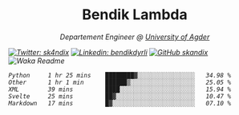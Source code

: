 <h1 align="center"> Bendik Lambda </h1>
<p align="center"><em>Departement Engineer @ <a href="http://www.uia.no">University of Agder</a></p>



[![Twitter: sk4ndix](https://img.shields.io/twitter/follow/sk4ndix?style=social)](https://twitter.com/sk4ndix)
[![Linkedin: bendikdyrli](https://img.shields.io/badge/-bendikdyrli-blue?style=flat-square&logo=Linkedin&logoColor=white&link=https://www.linkedin.com/in/bendikdyrli/)](https://www.linkedin.com/in/bendikdyrli/)
[![GitHub skandix](https://img.shields.io/github/followers/skandix?label=follow&style=social)](https://github.com/skandix)
![Waka Readme](https://github.com/skandix/skandix/workflows/Waka%20Readme/badge.svg)


<!--START_SECTION:waka-->
```text
Python     1 hr 25 mins    ████████▓░░░░░░░░░░░░░░░░   34.98 % 
Other      1 hr 1 min      ██████▒░░░░░░░░░░░░░░░░░░   25.05 % 
XML        39 mins         ████░░░░░░░░░░░░░░░░░░░░░   15.94 % 
Svelte     25 mins         ██▓░░░░░░░░░░░░░░░░░░░░░░   10.47 % 
Markdown   17 mins         █▓░░░░░░░░░░░░░░░░░░░░░░░   07.10 % 
```
<!--END_SECTION:waka-->
